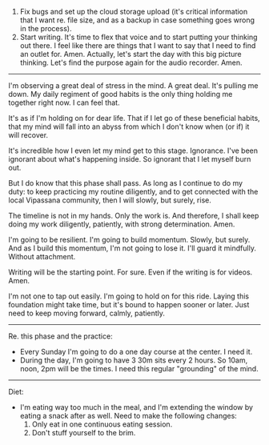 1. Fix bugs and set up the cloud storage upload (it's critical information that I want re. file size, and as a backup in case something goes wrong in the process).
2. Start writing. It's time to flex that voice and to start putting your thinking out there. I feel like there are things that I want to say that I need to find an outlet for. Amen. Actually, let's start the day with this big picture thinking. Let's find the purpose again for the audio recorder. Amen.

---
I'm observing a great deal of stress in the mind. A great deal. It's pulling me down. My daily regiment of good habits is the only thing holding me together right now. I can feel that.

It's as if I'm holding on for dear life. That if I let go of these beneficial habits, that my mind will fall into an abyss from which I don't know when (or if) it will recover.

It's incredible how I even let my mind get to this stage. Ignorance. I've been ignorant about what's happening inside. So ignorant that I let myself burn out.

But I do know that this phase shall pass.
As long as I continue to do my duty: to keep practicing my routine diligently, and to get connected with the local Vipassana community, then I will slowly, but surely, rise.

The timeline is not in my hands. Only the work is. And therefore, I shall keep doing my work diligently, patiently, with strong determination. Amen.

I'm going to be resilient. I'm going to build momentum. Slowly, but surely. And as I build this momentum, I'm not going to lose it. I'll guard it mindfully. Without attachment.

Writing will be the starting point. For sure. Even if the writing is for videos. Amen.

I'm not one to tap out easily. I'm going to hold on for this ride. Laying this foundation might take time, but it's bound to happen sooner or later. Just need to keep moving forward, calmly, patiently.

----

Re. this phase and the practice:
- Every Sunday I'm going to do a one day course at the center. I need it.
- During the day, I'm going to have 3 30m sits every 2 hours. So 10am, noon, 2pm will be the times. I need this regular "grounding" of the mind.

---

Diet:
- I'm eating way too much in the meal, and I'm extending the window by eating a snack after as well. Need to make the following changes:
	1. Only eat in one continuous eating session.
	2. Don't stuff yourself to the brim.
